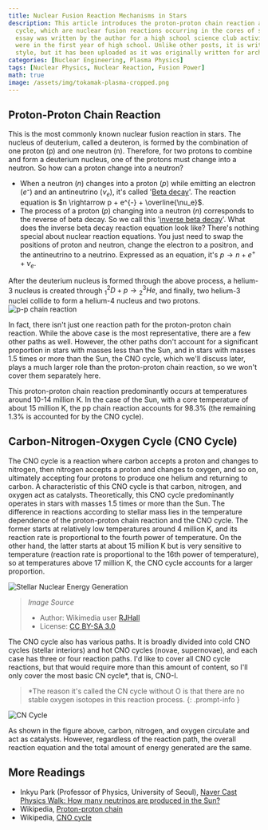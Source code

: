```yaml
---
title: Nuclear Fusion Reaction Mechanisms in Stars
description: This article introduces the proton-proton chain reaction and the carbon-nitrogen-oxygen
  cycle, which are nuclear fusion reactions occurring in the cores of stars. This
  essay was written by the author for a high school science club activity when they
  were in the first year of high school. Unlike other posts, it is written in a colloquial
  style, but it has been uploaded as it was originally written for archiving purposes.
categories: [Nuclear Engineering, Plasma Physics]
tags: [Nuclear Physics, Nuclear Reaction, Fusion Power]
math: true
image: /assets/img/tokamak-plasma-cropped.png
---
```

## Proton-Proton Chain Reaction
This is the most commonly known nuclear fusion reaction in stars. The nucleus of deuterium, called a deuteron, is formed by the combination of one proton (p) and one neutron (n). Therefore, for two protons to combine and form a deuterium nucleus, one of the protons must change into a neutron. So how can a proton change into a neutron?

- When a neutron ($n$) changes into a proton ($p$) while emitting an electron ($e⁻$) and an antineutrino ($\nu_e$), it's called '[Beta decay](/posts/Nuclear-Stability-and-Radioactive-Decay/#negative-beta-decay-beta--decay)'. The reaction equation is $n \rightarrow p + e^{-} + \overline{\nu_e}$.
- The process of a proton ($p$) changing into a neutron ($n$) corresponds to the reverse of beta decay. So we call this '[inverse beta decay](/posts/Nuclear-Stability-and-Radioactive-Decay/#positive-beta-decay-beta-decay)'. What does the inverse beta decay reaction equation look like? There's nothing special about nuclear reaction equations. You just need to swap the positions of proton and neutron, change the electron to a positron, and the antineutrino to a neutrino. Expressed as an equation, it's $p \rightarrow n + e^{+} + \nu_e$.

After the deuterium nucleus is formed through the above process, a helium-3 nucleus is created through $^2_1D + p \rightarrow {^3_2He}$, and finally, two helium-3 nuclei collide to form a helium-4 nucleus and two protons.
![p-p chain reaction](https://upload.wikimedia.org/wikipedia/commons/8/85/Fusion_in_the_Sun.svg)

In fact, there isn't just one reaction path for the proton-proton chain reaction. While the above case is the most representative, there are a few other paths as well. However, the other paths don't account for a significant proportion in stars with masses less than the Sun, and in stars with masses 1.5 times or more than the Sun, the CNO cycle, which we'll discuss later, plays a much larger role than the proton-proton chain reaction, so we won't cover them separately here.

This proton-proton chain reaction predominantly occurs at temperatures around 10-14 million K. In the case of the Sun, with a core temperature of about 15 million K, the pp chain reaction accounts for 98.3% (the remaining 1.3% is accounted for by the CNO cycle).

## Carbon-Nitrogen-Oxygen Cycle (CNO Cycle)
The CNO cycle is a reaction where carbon accepts a proton and changes to nitrogen, then nitrogen accepts a proton and changes to oxygen, and so on, ultimately accepting four protons to produce one helium and returning to carbon. A characteristic of this CNO cycle is that carbon, nitrogen, and oxygen act as catalysts. Theoretically, this CNO cycle predominantly operates in stars with masses 1.5 times or more than the Sun. The difference in reactions according to stellar mass lies in the temperature dependence of the proton-proton chain reaction and the CNO cycle. The former starts at relatively low temperatures around 4 million K, and its reaction rate is proportional to the fourth power of temperature. On the other hand, the latter starts at about 15 million K but is very sensitive to temperature (reaction rate is proportional to the 16th power of temperature), so at temperatures above 17 million K, the CNO cycle accounts for a larger proportion.

![Stellar Nuclear Energy Generation](https://upload.wikimedia.org/wikipedia/commons/5/5b/Nuclear_energy_generation.svg)
> *Image Source*
> - Author: Wikimedia user [RJHall](https://commons.wikimedia.org/wiki/User:RJHall)
> - License: [CC BY-SA 3.0](https://creativecommons.org/licenses/by-sa/3.0/)

The CNO cycle also has various paths. It is broadly divided into cold CNO cycles (stellar interiors) and hot CNO cycles (novae, supernovae), and each case has three or four reaction paths. I'd like to cover all CNO cycle reactions, but that would require more than this amount of content, so I'll only cover the most basic CN cycle*, that is, CNO-I.

> *The reason it's called the CN cycle without O is that there are no stable oxygen isotopes in this reaction process.
{: .prompt-info }

![CN Cycle](https://upload.wikimedia.org/wikipedia/commons/2/21/CNO_Cycle.svg)

As shown in the figure above, carbon, nitrogen, and oxygen circulate and act as catalysts. However, regardless of the reaction path, the overall reaction equation and the total amount of energy generated are the same.

## More Readings
- Inkyu Park (Professor of Physics, University of Seoul), [Naver Cast Physics Walk: How many neutrinos are produced in the Sun?](https://terms.naver.com/entry.naver?docId=4125519&cid=58941&categoryId=58960)
- Wikipedia, [Proton-proton chain](https://en.wikipedia.org/wiki/Proton%E2%80%93proton_chain)
- Wikipedia, [CNO cycle](https://en.wikipedia.org/wiki/CNO_cycle)
